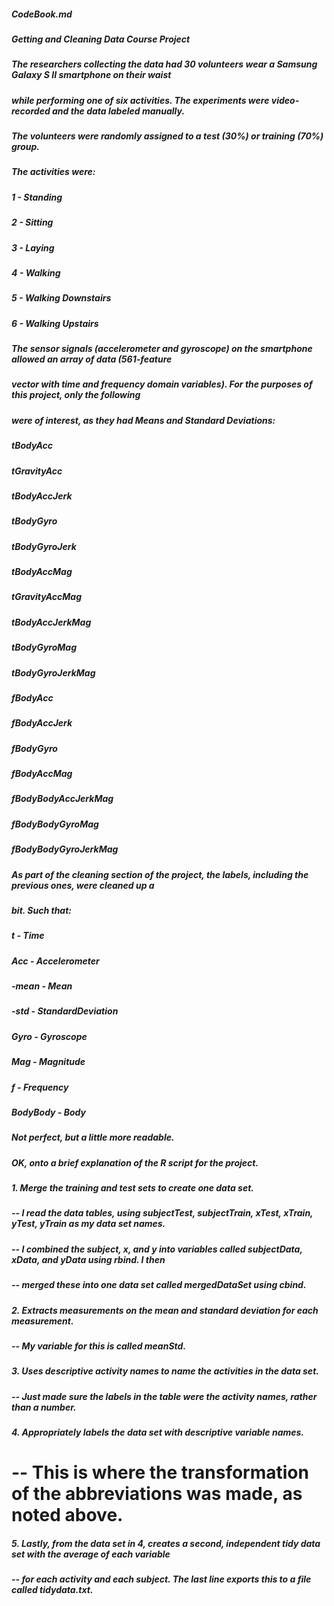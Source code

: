 ##### CodeBook.md

##### Getting and Cleaning Data Course Project

##### The researchers collecting the data had 30 volunteers wear a Samsung Galaxy S II smartphone on their waist   
##### while performing one of six activities.  The experiments were video-recorded and the data labeled manually.  
##### The volunteers were randomly assigned to a test (30%) or training (70%) group. 

##### The activities were:

##### 1 - Standing
##### 2 - Sitting
##### 3 - Laying
##### 4 - Walking
##### 5 - Walking Downstairs
##### 6 - Walking Upstairs

##### The sensor signals (accelerometer and gyroscope) on the smartphone allowed an array of data (561-feature 
##### vector with time and frequency domain variables).  For the purposes of this project, only the following
##### were of interest, as they had Means and Standard Deviations:

##### tBodyAcc
##### tGravityAcc
##### tBodyAccJerk
##### tBodyGyro
##### tBodyGyroJerk
##### tBodyAccMag
##### tGravityAccMag
##### tBodyAccJerkMag
##### tBodyGyroMag
##### tBodyGyroJerkMag
##### fBodyAcc
##### fBodyAccJerk
##### fBodyGyro
##### fBodyAccMag
##### fBodyBodyAccJerkMag
##### fBodyBodyGyroMag
##### fBodyBodyGyroJerkMag

##### As part of the cleaning section of the project, the labels, including the previous ones, were cleaned up a
##### bit.  Such that:

##### t - Time
##### Acc - Accelerometer
##### -mean - Mean
##### -std - StandardDeviation
##### Gyro - Gyroscope
##### Mag - Magnitude
##### f - Frequency
##### BodyBody - Body

##### Not perfect, but a little more readable.

##### OK, onto a brief explanation of the R script for the project. 

##### 1. Merge the training and test sets to create one data set.
##### -- I read the data tables, using subjectTest, subjectTrain, xTest, xTrain, yTest, yTrain as my data set names.  
##### -- I combined the subject, x, and y into variables called subjectData, xData, and yData using rbind. I then 
##### -- merged these into one data set called mergedDataSet using cbind.

##### 2. Extracts measurements on the mean and standard deviation for each measurement.
##### -- My variable for this is called meanStd.

##### 3. Uses descriptive activity names to name the activities in the data set.
##### -- Just made sure the labels in the table were the activity names, rather than a number.

##### 4. Appropriately labels the data set with descriptive variable names.
# -- This is where the transformation of the abbreviations was made, as noted above.

##### 5. Lastly, from the data set in 4, creates a second, independent tidy data set with the average of each variable
##### -- for each activity and each subject.  The last line exports this to a file called tidydata.txt.


